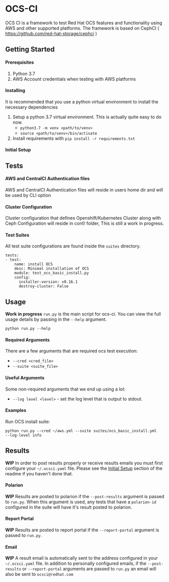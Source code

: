 # OCS-CI

OCS CI is a framework to test Red Hat OCS features and functionality using AWS
and other supported platforms. The framework is based on CephCI
  ( https://github.com/red-hat-storage/cephci )

## Getting Started
#### Prerequisites
1. Python 3.7
2. AWS Account credentials when testing with AWS platforms

#### Installing
It is recommended that you use a python virtual environment to install the necessary dependencies

1. Setup a python 3.7 virtual environment. This is actually quite easy to do now.
    * `python3.7 -m venv <path/to/venv>`
    * `source <path/to/venv>/bin/activate`
2. Install requirements with `pip install -r requirements.txt`

#### Initial Setup

## Tests

#### AWS and CentralCI Authentication files
AWS and CentralCI Authentication files will reside in users home dir and will be used by
CLI option

#### Cluster Configuration
Cluster configuration that defines Openshift/Kubernetes Cluster along with Ceph Configuration
will reside in conf/ folder, This is still a work in progress.

#### Test Suites
All test suite configurations are found inside the `suites` directory.

```
tests:
- test:
    name: install OCS
    desc: Minimal installation of OCS
    module: test_ocs_basic_install.py
    config:
      installer-version: v0.16.1
      destroy-cluster: False
```

## Usage
**Work in progress**
`run.py` is the main script for ocs-ci. You can view the full usage details by passing in the `--help` argument.
```
python run.py --help
```
#### Required Arguments
There are a few arguments that are required ocs test execution:

* `--cred <cred_file>`
* `--suite <suite_file>`

#### Useful Arguments
Some non-required arguments that we end up using a lot:
* `--log level <level>` - set the log level that is output to stdout.

#### Examples
Run OCS install suite:
```
python run.py --cred ~/aws.yml --suite suites/ocs_basic_install.yml
--log-level info
```

## Results
**WIP**
In order to post results properly or receive results emails you must first configure your `~/.ocsci.yaml` file.
Please see the [Initial Setup](#initial-setup) section of the readme if you haven't done that.

#### Polarion
**WIP**
Results are posted to polarion if the `--post-results` argument is passed to `run.py`.
When this argument is used, any tests that have a `polarion-id` configured in the suite
will have it's result posted to polarion.

#### Report Portal
**WIP**
Results are posted to report portal if the `--report-portal` argument is passed to `run.py`.

#### Email
**WIP**
A result email is automatically sent to the address configured in your `~/.ocsci.yaml` file.
In addition to personally configured emails, if the `--post-results` or `--report-portal` arguments are
passed to `run.py` an email will also be sent to `ocsci@redhat.com`
